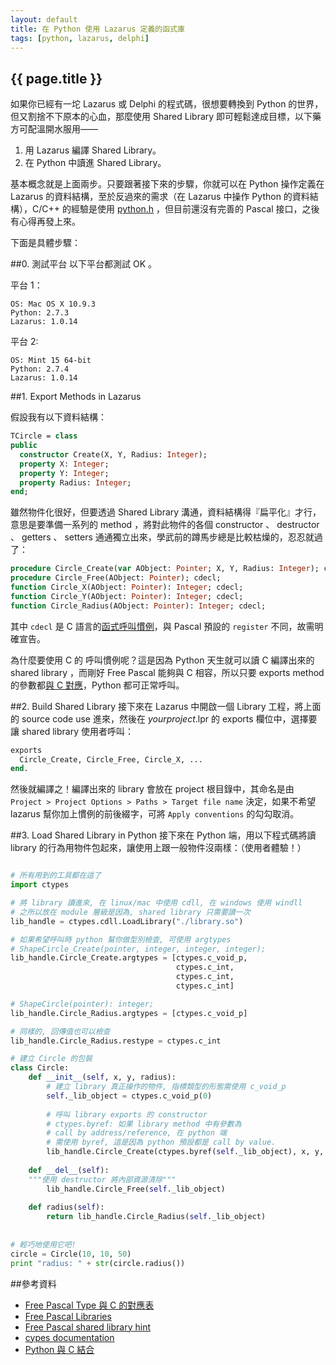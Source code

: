 ```yaml
---
layout: default
title: 在 Python 使用 Lazarus 定義的函式庫
tags: [python, lazarus, delphi]
---
```

<h2>{{ page.title }}</h2>

如果你已經有一坨 Lazarus 或 Delphi 的程式碼，很想要轉換到 Python 的世界，但又割捨不下原本的心血，那麼使用 Shared Library 即可輕鬆達成目標，以下藥方可配溫開水服用——

1. 用 Lazarus 編譯 Shared Library。
2. 在 Python 中讀進 Shared Library。

基本概念就是上面兩步。只要跟著接下來的步驟，你就可以在 Python 操作定義在 Lazarus 的資料結構，至於反過來的需求（在 Lazarus 中操作 Python 的資料結構），C/C++ 的經驗是使用 [python.h](https://docs.python.org/2/extending/extending.html) ，但目前還沒有完善的 Pascal 接口，之後有心得再發上來。

下面是具體步驟：

##0. 測試平台
以下平台都測試 OK 。

平台 1：

```
OS: Mac OS X 10.9.3
Python: 2.7.3
Lazarus: 1.0.14
```

平台 2:

```
OS: Mint 15 64-bit
Python: 2.7.4
Lazarus: 1.0.14
```

##1. Export Methods in Lazarus

假設我有以下資料結構：

```pascal
TCircle = class
public
  constructor Create(X, Y, Radius: Integer);
  property X: Integer;
  property Y: Integer;
  property Radius: Integer;
end;
```

雖然物件化很好，但要透過 Shared Library 溝通，資料結構得『扁平化』才行，意思是要準備一系列的 method ，將對此物件的各個 constructor 、 destructor 、 getters 、 setters 通通獨立出來，學武前的蹲馬步總是比較枯燥的，忍忍就過了：

```pascal
procedure Circle_Create(var AObject: Pointer; X, Y, Radius: Integer); cdecl;
procedure Circle_Free(AObject: Pointer); cdecl;
function Circle_X(AObject: Pointer): Integer; cdecl;
function Circle_Y(AObject: Pointer): Integer; cdecl;
function Circle_Radius(AObject: Pointer): Integer; cdecl;
```

其中 `cdecl` 是 C 語言的[函式呼叫慣例](http://zh.wikipedia.org/wiki/X86%E8%B0%83%E7%94%A8%E7%BA%A6%E5%AE%9A)，與 Pascal 預設的 `register` 不同，故需明確宣告。

為什麼要使用 C 的 呼叫慣例呢？這是因為 Python 天生就可以讀 C 編譯出來的 shared library ，而剛好 Free Pascal 能夠與 C 相容，所以只要 exports method 的參數都[與 C 對應](http://wiki.freepascal.org/Pascal_for_C_users)，Python 都可正常呼叫。

##2. Build Shared Library
接下來在 Lazarus 中開啟一個 Library 工程，將上面的 source code use 進來，然後在 *yourproject*.lpr 的 exports 欄位中，選擇要讓 shared library 使用者呼叫：

```pascal
exports
  Circle_Create, Circle_Free, Circle_X, ...
end.
```

然後就編譯之！編譯出來的 library 會放在 project 根目錄中，其命名是由 `Project > Project Options > Paths > Target file name` 決定，如果不希望 lazarus 幫你加上慣例的前後綴字，可將 `Apply conventions` 的勾勾取消。

##3. Load Shared Library in Python
接下來在 Python 端，用以下程式碼將讀 library 的行為用物件包起來，讓使用上跟一般物件沒兩樣：（使用者體驗！）

```python

# 所有用到的工具都在這了
import ctypes

# 將 library 讀進來, 在 linux/mac 中使用 cdll, 在 windows 使用 windll
# 之所以放在 module 層級是因為, shared library 只需要讀一次
lib_handle = ctypes.cdll.LoadLibrary("./library.so")

# 如果希望呼叫時 python 幫你做型別檢查, 可使用 argtypes
# ShapeCircle_Create(pointer, integer, integer, integer);
lib_handle.Circle_Create.argtypes = [ctypes.c_void_p, 
                                     ctypes.c_int,
                                     ctypes.c_int,
                                     ctypes.c_int]

# ShapeCircle(pointer): integer;                                         
lib_handle.Circle_Radius.argtypes = [ctypes.c_void_p]

# 同樣的, 回傳值也可以檢查
lib_handle.Circle_Radius.restype = ctypes.c_int

# 建立 Circle 的包裝
class Circle:
    def __init__(self, x, y, radius):
        # 建立 library 真正操作的物件, 指標類型的形態需使用 c_void_p
        self._lib_object = ctypes.c_void_p(0)
        
        # 呼叫 library exports 的 constructor
        # ctypes.byref: 如果 library method 中有參數為 
        # call by address/reference, 在 python 端
        # 需使用 byref, 這是因為 python 預設都是 call by value.
        lib_handle.Circle_Create(ctypes.byref(self._lib_object), x, y, radius)
        
    def __del__(self):
    """使用 destructor 將內部資源清除"""
        lib_handle.Circle_Free(self._lib_object)
        
    def radius(self):
        return lib_handle.Circle_Radius(self._lib_object)
        
        
# 輕巧地使用它吧!
circle = Circle(10, 10, 50)
print "radius: " + str(circle.radius())

```


##參考資料
* [Free Pascal Type 與 C 的對應表](http://wiki.freepascal.org/Pascal_for_C_users)
* [Free Pascal Libraries](http://wiki.freepascal.org/Lazarus/FPC_Libraries)
* [Free Pascal shared library hint](http://wiki.freepascal.org/shared_library)
* [cypes documentation](https://docs.python.org/2/library/ctypes.html)
* [Python 與 C 結合](http://www.ibm.com/developerworks/cn/linux/l-cn-pythonandc/)


 
